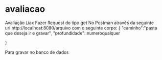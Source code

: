 # avaliacao
Avaliação Liax
Fazer Request do tipo get No Postman através da seguinte 
url http://localhost:8080/arquivo 
com o seguinte corpo: 
{
    "caminho":"pasta que deseja ir e gravar",
    "profundidade": numeroqualquer
    
}

Para gravar no banco de dados
